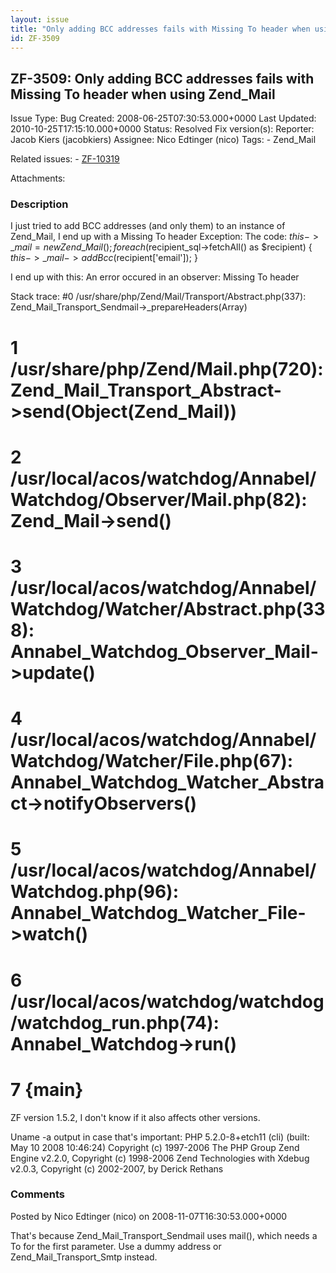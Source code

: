 ```yaml
---
layout: issue
title: "Only adding BCC addresses fails with Missing To header when using Zend_Mail"
id: ZF-3509
---
```


ZF-3509: Only adding BCC addresses fails with Missing To header when using Zend\_Mail
-------------------------------------------------------------------------------------

 Issue Type: Bug Created: 2008-06-25T07:30:53.000+0000 Last Updated: 2010-10-25T17:15:10.000+0000 Status: Resolved Fix version(s): 
 Reporter:  Jacob Kiers (jacobkiers)  Assignee:  Nico Edtinger (nico)  Tags: - Zend\_Mail
 
 Related issues: - [ZF-10319](/issues/browse/ZF-10319)
 
 Attachments: 
### Description

I just tried to add BCC addresses (and only them) to an instance of Zend\_Mail, I end up with a Missing To header Exception: The code: $this->\_mail = new Zend\_Mail(); foreach ($recipient\_sql->fetchAll() as $recipient) { $this->\_mail->addBcc($recipient['email']); }

I end up with this: An error occured in an observer: Missing To header

Stack trace: #0 /usr/share/php/Zend/Mail/Transport/Abstract.php(337): Zend\_Mail\_Transport\_Sendmail->\_prepareHeaders(Array)

1 /usr/share/php/Zend/Mail.php(720): Zend\_Mail\_Transport\_Abstract->send(Object(Zend\_Mail))
==============================================================================================

2 /usr/local/acos/watchdog/Annabel/Watchdog/Observer/Mail.php(82): Zend\_Mail->send()
=====================================================================================

3 /usr/local/acos/watchdog/Annabel/Watchdog/Watcher/Abstract.php(338): Annabel\_Watchdog\_Observer\_Mail->update()
==================================================================================================================

4 /usr/local/acos/watchdog/Annabel/Watchdog/Watcher/File.php(67): Annabel\_Watchdog\_Watcher\_Abstract->notifyObservers()
=========================================================================================================================

5 /usr/local/acos/watchdog/Annabel/Watchdog.php(96): Annabel\_Watchdog\_Watcher\_File->watch()
==============================================================================================

6 /usr/local/acos/watchdog/watchdog/watchdog\_run.php(74): Annabel\_Watchdog->run()
===================================================================================

7 {main}
========

ZF version 1.5.2, I don't know if it also affects other versions.

Uname -a output in case that's important: PHP 5.2.0-8+etch11 (cli) (built: May 10 2008 10:46:24) Copyright (c) 1997-2006 The PHP Group Zend Engine v2.2.0, Copyright (c) 1998-2006 Zend Technologies with Xdebug v2.0.3, Copyright (c) 2002-2007, by Derick Rethans

 

 

### Comments

Posted by Nico Edtinger (nico) on 2008-11-07T16:30:53.000+0000

That's because Zend\_Mail\_Transport\_Sendmail uses mail(), which needs a To for the first parameter. Use a dummy address or Zend\_Mail\_Transport\_Smtp instead.

 

 